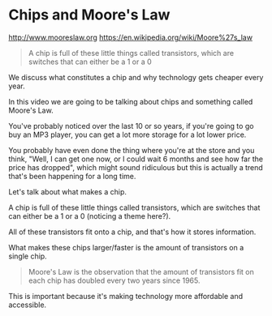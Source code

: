 # Chips and Moore's Law

http://www.mooreslaw.org
https://en.wikipedia.org/wiki/Moore%27s_law

>A chip is full of these little things called transistors, which are switches that can either be a 1 or a 0

We discuss what constitutes a chip and why technology gets cheaper every year.

In this video we are going to be talking about chips and something called Moore's Law.

You've probably noticed over the last 10 or so years, if you're going to go buy an MP3 player, you can get a lot more storage for a lot lower price.

You probably have even done the thing where you're at the store and you think, "Well, I can get one now, or I could wait 6 months and see how far the price has dropped", which might sound ridiculous but this is actually a trend that's been happening for a long time.

Let's talk about what makes a chip.

A chip is full of these little things called transistors, which are switches that can either be a 1 or a 0 (noticing a theme here?).

All of these transistors fit onto a chip, and that's how it stores information.

What makes these chips larger/faster is the amount of transistors on a single chip.

>Moore's Law is the observation that the amount of transistors fit on each chip has doubled every two years since 1965.

This is important because it's making technology more affordable and accessible.